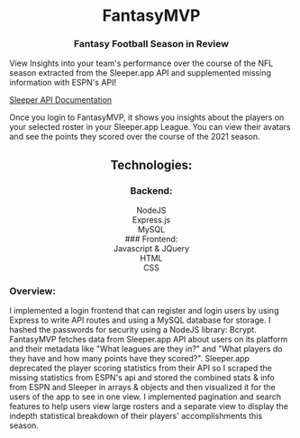 # <div align="center">FantasyMVP</div>  

### <div align="center">Fantasy Football Season in Review</div>

View Insights into your team's performance over the course of the NFL season extracted from the Sleeper.app API and supplemented missing information with ESPN's API!

[Sleeper API Documentation](https://docs.sleeper.app)


Once you login to FantasyMVP, it shows you insights about the players on your selected roster in your Sleeper.app League. You can view their avatars and see the points they scored over the course of the 2021 season.


## <div align="center">Technologies:  </div>
### <div align="center">Backend:  </div>
<div align="center">NodeJS  </div>
<div align="center">Express.js  </div>
<div align="center">MySQL</div>
<div align="center">### Frontend:</div>
<div align="center">Javascript & JQuery</div>
<div align="center">HTML  </div>
<div align="center">CSS</div>
  

### Overview:
I implemented a login frontend that can register and login users by using Express to write API routes and using a MySQL database for storage. I hashed the passwords for security using a NodeJS library: Bcrypt. FantasyMVP fetches data from Sleeper.app API about users on its platform and their metadata like "What leagues are they in?" and "What players do they have and how many points have they scored?".
Sleeper.app deprecated the player scoring statistics from their API so I scraped the missing statistics from ESPN's api and stored the combined stats & info from ESPN and Sleeper in arrays & objects and then visualized it for the users of the app to see in one view. I implemented pagination and search features to help users view large rosters and a separate view to display the indepth statistical breakdown of their players' accomplishments this season.
